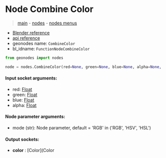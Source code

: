 # Node Combine Color

> [main](../structure.md) - [nodes](nodes.md) - [nodes menus](nodes_menus.md)

- [Blender reference](https://docs.blender.org/manual/en/latest/modeling/geometry_nodes/color/combine_color.html)
- [api reference](https://docs.blender.org/api/current/bpy.types.FunctionNodeCombineColor.html)
- geonodes name: `CombineColor`
- bl_idname: `FunctionNodeCombineColor`

```python
from geonodes import nodes

node = nodes.CombineColor(red=None, green=None, blue=None, alpha=None, mode='RGB')
```

#### Input socket arguments:

- red: [Float](Float.md)
- green: [Float](Float.md)
- blue: [Float](Float.md)
- alpha: [Float](Float.md)

#### Node parameter arguments:

- mode (str): Node parameter, default = 'RGB' in ('RGB', 'HSV', 'HSL')

#### Output sockets:

- **color** : [Color](Color


